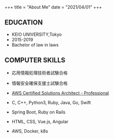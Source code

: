 +++
title = "About Me"
date = "2021/04/01"
+++



## EDUCATION  
* KEIO UNIVERSITY,Tokyo  
 * 2015-2019  
 * Bachelor of law in laws  



## COMPUTER SKILLS  
* 応用情報処理技術者試験合格
* 情報安全確保支援士試験合格
* [AWS Certified Solutions Architect - Professional](https://www.credly.com/badges/ffc2b5bb-dcb5-49ce-8ff2-8325a255fb3b/)


* C, C++, Python3, Ruby, Java, Go, Swift  
* Spring Boot, Ruby on Rails  
* HTML, CSS, Vue.js, Angular  
* AWS, Docker, k8s  
